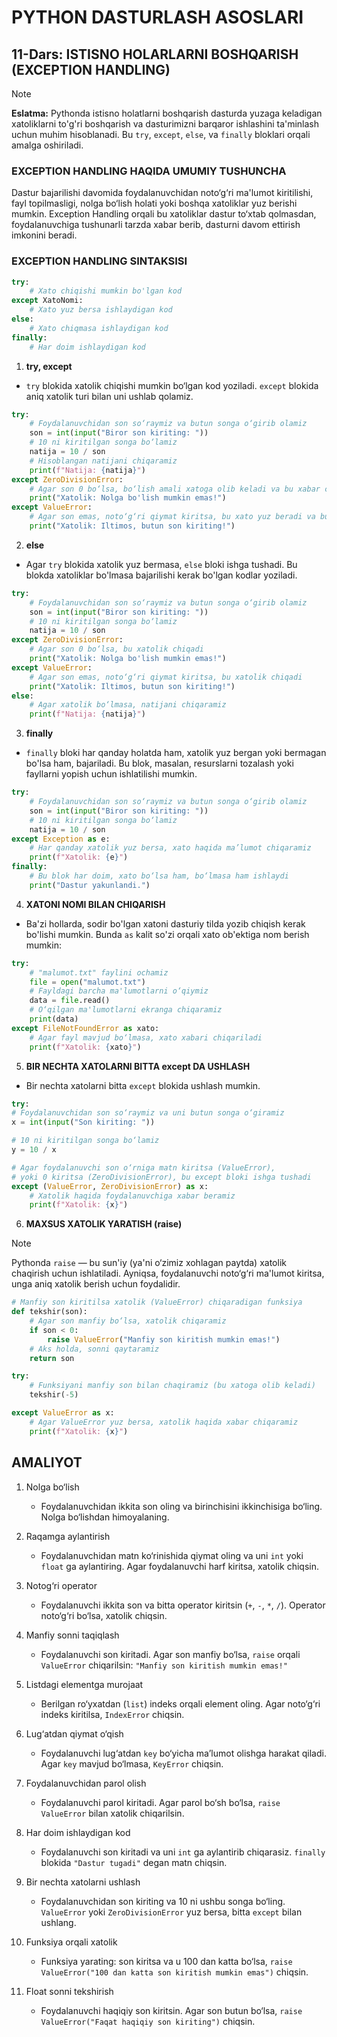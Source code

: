 # PYTHON DASTURLASH ASOSLARI

## 11-Dars: ISTISNO HOLARLARNI BOSHQARISH (EXCEPTION HANDLING)

> [!NOTE]
> **Eslatma:** Pythonda istisno holatlarni boshqarish dasturda yuzaga keladigan xatoliklarni to'g'ri boshqarish va dasturimizni barqaror ishlashini ta'minlash uchun muhim hisoblanadi. Bu `try`, `except`, `else`, va `finally` bloklari orqali amalga oshiriladi.

### EXCEPTION HANDLING HAQIDA UMUMIY TUSHUNCHA
Dastur bajarilishi davomida foydalanuvchidan noto‘g‘ri ma'lumot kiritilishi, fayl topilmasligi, nolga bo‘lish holati yoki boshqa xatoliklar yuz berishi mumkin. Exception Handling orqali bu xatoliklar dastur to‘xtab qolmasdan, foydalanuvchiga tushunarli tarzda xabar berib, dasturni davom ettirish imkonini beradi.

### EXCEPTION HANDLING SINTAKSISI

```python
try:
    # Xato chiqishi mumkin bo'lgan kod
except XatoNomi:
    # Xato yuz bersa ishlaydigan kod
else:
    # Xato chiqmasa ishlaydigan kod
finally:
    # Har doim ishlaydigan kod
```

1. **try, except**
- `try` blokida xatolik chiqishi mumkin bo‘lgan kod yoziladi. `except` blokida aniq xatolik turi bilan uni ushlab qolamiz.
    
```python
try:
    # Foydalanuvchidan son so‘raymiz va butun songa o‘girib olamiz
    son = int(input("Biror son kiriting: "))
    # 10 ni kiritilgan songa bo‘lamiz
    natija = 10 / son
    # Hisoblangan natijani chiqaramiz
    print(f"Natija: {natija}")
except ZeroDivisionError:
    # Agar son 0 bo‘lsa, bo‘lish amali xatoga olib keladi va bu xabar chiqadi
    print("Xatolik: Nolga bo'lish mumkin emas!")
except ValueError:
    # Agar son emas, noto‘g‘ri qiymat kiritsa, bu xato yuz beradi va bu xabar chiqadi
    print("Xatolik: Iltimos, butun son kiriting!")
```



2. **else**
- Agar `try` blokida xatolik yuz bermasa, `else` bloki ishga tushadi. Bu blokda xatoliklar bo'lmasa bajarilishi kerak bo'lgan kodlar yoziladi.

```python
try:
    # Foydalanuvchidan son so‘raymiz va butun songa o‘girib olamiz
    son = int(input("Biror son kiriting: "))
    # 10 ni kiritilgan songa bo‘lamiz
    natija = 10 / son
except ZeroDivisionError:
    # Agar son 0 bo‘lsa, bu xatolik chiqadi
    print("Xatolik: Nolga bo'lish mumkin emas!")
except ValueError:
    # Agar son emas, noto‘g‘ri qiymat kiritsa, bu xatolik chiqadi
    print("Xatolik: Iltimos, butun son kiriting!")
else:
    # Agar xatolik bo‘lmasa, natijani chiqaramiz
    print(f"Natija: {natija}")
```



3. **finally**
- `finally` bloki har qanday holatda ham, xatolik yuz bergan yoki bermagan bo'lsa ham, bajariladi. Bu blok, masalan, resurslarni tozalash yoki fayllarni yopish uchun ishlatilishi mumkin.

```python
try:
    # Foydalanuvchidan son so‘raymiz va butun songa o‘girib olamiz
    son = int(input("Biror son kiriting: "))
    # 10 ni kiritilgan songa bo‘lamiz
    natija = 10 / son
except Exception as e:
    # Har qanday xatolik yuz bersa, xato haqida ma’lumot chiqaramiz
    print(f"Xatolik: {e}")
finally:
    # Bu blok har doim, xato bo‘lsa ham, bo‘lmasa ham ishlaydi
    print("Dastur yakunlandi.")
```

4. **XATONI NOMI BILAN CHIQARISH**
- Ba'zi hollarda, sodir bo'lgan xatoni dasturiy tilda yozib chiqish kerak bo'lishi mumkin. Bunda `as` kalit so'zi orqali xato ob'ektiga nom berish mumkin:

```py
try:
    # "malumot.txt" faylini ochamiz
    file = open("malumot.txt")
    # Fayldagi barcha ma'lumotlarni o‘qiymiz
    data = file.read()
    # O‘qilgan ma'lumotlarni ekranga chiqaramiz
    print(data)
except FileNotFoundError as xato:
    # Agar fayl mavjud bo‘lmasa, xato xabari chiqariladi
    print(f"Xatolik: {xato}")
```


5. **BIR NECHTA XATOLARNI BITTA except DA USHLASH**

- Bir nechta xatolarni bitta `except` blokida ushlash mumkin.

```python
try:
# Foydalanuvchidan son so‘raymiz va uni butun songa o‘giramiz
x = int(input("Son kiriting: "))

# 10 ni kiritilgan songa bo‘lamiz
y = 10 / x

# Agar foydalanuvchi son o‘rniga matn kiritsa (ValueError),
# yoki 0 kiritsa (ZeroDivisionError), bu except bloki ishga tushadi
except (ValueError, ZeroDivisionError) as x:
    # Xatolik haqida foydalanuvchiga xabar beramiz
    print(f"Xatolik: {x}")
```

6. **MAXSUS XATOLIK YARATISH (raise)**

> [!NOTE]
> Pythonda `raise` — bu sun'iy (ya'ni o‘zimiz xohlagan paytda) xatolik chaqirish uchun ishlatiladi. Ayniqsa, foydalanuvchi noto‘g‘ri ma'lumot kiritsa, unga aniq xatolik berish uchun foydalidir.

```python
# Manfiy son kiritilsa xatolik (ValueError) chiqaradigan funksiya
def tekshir(son):
    # Agar son manfiy bo‘lsa, xatolik chiqaramiz
    if son < 0:
        raise ValueError("Manfiy son kiritish mumkin emas!")
    # Aks holda, sonni qaytaramiz
    return son

try:
    # Funksiyani manfiy son bilan chaqiramiz (bu xatoga olib keladi)
    tekshir(-5)

except ValueError as x:
    # Agar ValueError yuz bersa, xatolik haqida xabar chiqaramiz
    print(f"Xatolik: {x}")
```

## AMALIYOT

1. Nolga bo‘lish
    - Foydalanuvchidan ikkita son oling va birinchisini ikkinchisiga bo‘ling. Nolga bo‘lishdan himoyalaning.

2. Raqamga aylantirish
    - Foydalanuvchidan matn ko‘rinishida qiymat oling va uni `int` yoki `float` ga aylantiring. Agar foydalanuvchi harf kiritsa, xatolik chiqsin.

3. Notog‘ri operator
    - Foydalanuvchi ikkita son va bitta operator kiritsin (`+`, `-`, `*`, `/`). Operator noto‘g‘ri bo‘lsa, xatolik chiqsin.

4. Manfiy sonni taqiqlash
    - Foydalanuvchi son kiritadi. Agar son manfiy bo‘lsa, `raise` orqali `ValueError` chiqarilsin: `"Manfiy son kiritish mumkin emas!"`

5. Listdagi elementga murojaat
    - Berilgan ro‘yxatdan (`list`) indeks orqali element oling. Agar noto‘g‘ri indeks kiritilsa, `IndexError` chiqsin.

6. Lug‘atdan qiymat o‘qish
    - Foydalanuvchi lug‘atdan `key` bo‘yicha ma’lumot olishga harakat qiladi. Agar `key` mavjud bo‘lmasa, `KeyError` chiqsin.

7. Foydalanuvchidan parol olish
    - Foydalanuvchi parol kiritadi. Agar parol bo‘sh bo‘lsa, `raise ValueError` bilan xatolik chiqarilsin.

8. Har doim ishlaydigan kod
    - Foydalanuvchi son kiritadi va uni `int` ga aylantirib chiqarasiz. `finally` blokida `"Dastur tugadi"` degan matn chiqsin.

9. Bir nechta xatolarni ushlash
    - Foydalanuvchidan son kiriting va 10 ni ushbu songa bo‘ling. `ValueError` yoki `ZeroDivisionError` yuz bersa, bitta `except` bilan ushlang.

10. Funksiya orqali xatolik
    - Funksiya yarating: son kiritsa va u 100 dan katta bo‘lsa, `raise ValueError("100 dan katta son kiritish mumkin emas")` chiqsin.

11. Float sonni tekshirish
    - Foydalanuvchi haqiqiy son kiritsin. Agar son butun bo‘lsa, `raise ValueError("Faqat haqiqiy son kiriting")` chiqsin.